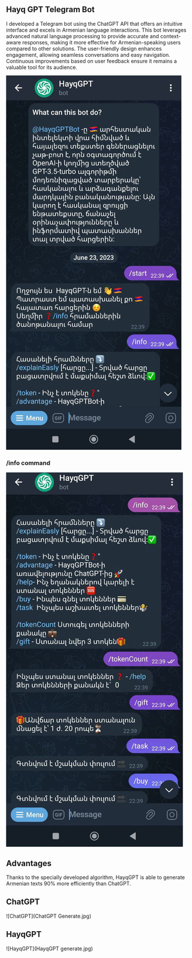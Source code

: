 ## Hayq GPT Telegram Bot


I developed a Telegram bot using the ChatGPT API that offers an intuitive interface and excels in Armenian language interactions. This bot leverages advanced natural language processing to provide accurate and context-aware responses, making it more effective for Armenian-speaking users compared to other solutions. The user-friendly design enhances engagement, allowing seamless conversations and easy navigation. Continuous improvements based on user feedback ensure it remains a valuable tool for its audience.

![Alt text](main.jpg)

### /info command 


![info](photo_5190644436403608180_y.jpg)

## Advantages
Thanks to the specially developed algorithm, HayqGPT is able to generate Armenian texts 90% more efficiently than ChatGPT.

## ChatGPT 
![ChatGPT](ChatGPT Generate.jpg)

## HayqGPT
![HayqGPT](HayqGPT generate.jpg)



